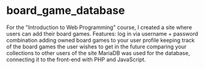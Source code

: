 # board_game_database

For the "Introduction to Web Programming" course, I created a site where users can add their board games.
Features:
log in via username + password combination
adding owned board games to your user profile
keeping track of the board games the user wishes to get in the future
comparing your collections to other users of the site
MariaDB was used for the database, connecting it to the front-end with PHP and JavaScript.
